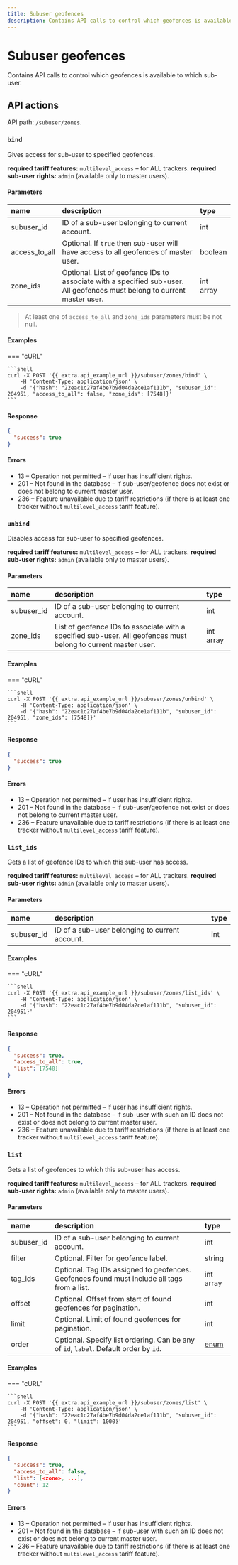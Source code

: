 ```yaml
---
title: Subuser geofences
description: Contains API calls to control which geofences is available to which sub-user.
---
```


# Subuser geofences

Contains API calls to control which geofences is available to which sub-user.


## API actions

API path: `/subuser/zones`.

### `bind`

Gives access for sub-user to specified geofences.

**required tariff features:** `multilevel_access` – for ALL trackers.
**required sub-user rights:** `admin` (available only to master users).

#### Parameters

| name          | description                                                                                                              | type      |
|:--------------|:-------------------------------------------------------------------------------------------------------------------------|:----------|
| subuser_id    | ID of a sub-user belonging to current account.                                                                           | int       |
| access_to_all | Optional. If `true` then sub-user will have access to all geofences of master user.                                      | boolean   |
| zone_ids      | Optional. List of geofence IDs to associate with a specified sub-user. All geofences must belong to current master user. | int array |

<!-- theme: warning -->
> At least one of `access_to_all` and `zone_ids` parameters must be not null.

#### Examples

=== "cURL"

    ```shell
    curl -X POST '{{ extra.api_example_url }}/subuser/zones/bind' \
        -H 'Content-Type: application/json' \
        -d '{"hash": "22eac1c27af4be7b9d04da2ce1af111b", "subuser_id": 204951, "access_to_all": false, "zone_ids": [7548]}'
    ```

#### Response

```json
{
  "success": true
}
```

#### Errors

* 13 – Operation not permitted – if user has insufficient rights.
* 201 – Not found in the database – if sub-user/geofence does not exist or does not belong to current master user.
* 236 – Feature unavailable due to tariff restrictions (if there is at least one tracker without `multilevel_access` tariff feature).

### `unbind`

Disables access for sub-user to specified geofences.

**required tariff features:** `multilevel_access` – for ALL trackers.
**required sub-user rights:** `admin` (available only to master users).

#### Parameters

| name       | description                                                                                                    | type      |
|:-----------|:---------------------------------------------------------------------------------------------------------------|:----------|
| subuser_id | ID of a sub-user belonging to current account.                                                                 | int       |
| zone_ids   | List of geofence IDs to associate with a specified sub-user. All geofences must belong to current master user. | int array |

#### Examples

=== "cURL"

    ```shell
    curl -X POST '{{ extra.api_example_url }}/subuser/zones/unbind' \
        -H 'Content-Type: application/json' \
        -d '{"hash": "22eac1c27af4be7b9d04da2ce1af111b", "subuser_id": 204951, "zone_ids": [7548]}'
    ```

#### Response

```json
{
  "success": true
}
```

#### Errors

* 13 – Operation not permitted – if user has insufficient rights.
* 201 – Not found in the database – if sub-user/geofence not exist or does not belong to current master user.
* 236 – Feature unavailable due to tariff restrictions (if there is at least one tracker without `multilevel_access` tariff feature).

### `list_ids`

Gets a list of geofence IDs to which this sub-user has access.

**required tariff features:** `multilevel_access` – for ALL trackers.
**required sub-user rights:** `admin` (available only to master users).

#### Parameters

| name       | description                                    | type |
|:-----------|:-----------------------------------------------|:-----|
| subuser_id | ID of a sub-user belonging to current account. | int  |

#### Examples

=== "cURL"

    ```shell
    curl -X POST '{{ extra.api_example_url }}/subuser/zones/list_ids' \
        -H 'Content-Type: application/json' \
        -d '{"hash": "22eac1c27af4be7b9d04da2ce1af111b", "subuser_id": 204951}'
    ```

#### Response

```json
{
  "success": true,
  "access_to_all": true,
  "list": [7548]
}
```

#### Errors

* 13 – Operation not permitted – if user has insufficient rights.
* 201 – Not found in the database – if sub-user with such an ID does not exist or does not belong to current master user.
* 236 – Feature unavailable due to tariff restrictions (if there is at least one tracker without `multilevel_access` tariff feature).

### `list`

Gets a list of geofences to which this sub-user has access.

**required tariff features:** `multilevel_access` – for ALL trackers.
**required sub-user rights:** `admin` (available only to master users).

#### Parameters

| name       | description                                                                                 | type                                                        |
|:-----------|:--------------------------------------------------------------------------------------------|:------------------------------------------------------------|
| subuser_id | ID of a sub-user belonging to current account.                                              | int                                                         |
| filter     | Optional. Filter for geofence label.                                                        | string                                                      |
| tag_ids    | Optional. Tag IDs assigned to geofences. Geofences found must include all tags from a list. | int array                                                   |
| offset     | Optional. Offset from start of found geofences for pagination.                              | int                                                         |
| limit      | Optional. Limit of found geofences for pagination.                                          | int                                                         |
| order      | Optional. Specify list ordering. Can be any of `id`, `label`. Default order by `id`.        | [enum](../../../getting-started/introduction.md#data-types) |

#### Examples

=== "cURL"

    ```shell
    curl -X POST '{{ extra.api_example_url }}/subuser/zones/list' \
        -H 'Content-Type: application/json' \
        -d '{"hash": "22eac1c27af4be7b9d04da2ce1af111b", "subuser_id": 204951, "offset": 0, "limit": 1000}'
    ```

#### Response

```json
{
  "success": true,
  "access_to_all": false,
  "list": [<zone>, ...],
  "count": 12
}
```

#### Errors

* 13 – Operation not permitted – if user has insufficient rights.
* 201 – Not found in the database – if sub-user with such an ID does not exist or does not belong to current master user.
* 236 – Feature unavailable due to tariff restrictions (if there is at least one tracker without `multilevel_access` tariff feature).
